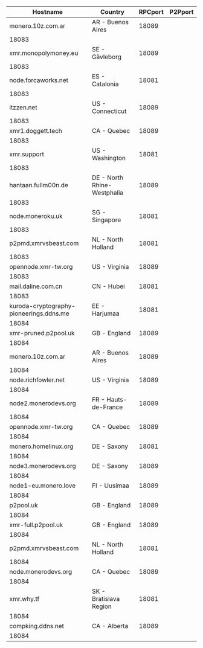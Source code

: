 Hostname | Country | RPCport | P2Pport
--- | --- | --- | ---
monero.10z.com.ar | AR - Buenos Aires | 18089
 | 18083
xmr.monopolymoney.eu | SE - Gävleborg | 18089
 | 18083
node.forcaworks.net | ES - Catalonia | 18081
 | 18083
itzzen.net | US - Connecticut | 18089
 | 18083
xmr1.doggett.tech | CA - Quebec | 18089
 | 18083
xmr.support | US - Washington | 18081
 | 18083
hantaan.fullm00n.de | DE - North Rhine-Westphalia | 18089
 | 18083
node.moneroku.uk | SG - Singapore | 18081
 | 18083
p2pmd.xmrvsbeast.com | NL - North Holland | 18081
 | 18083
opennode.xmr-tw.org | US - Virginia | 18089
 | 18083
mail.daline.com.cn | CN - Hubei | 18081
 | 18083
kuroda-cryptography-pioneerings.ddns.me | EE - Harjumaa | 18081
 | 18084
xmr-pruned.p2pool.uk | GB - England | 18089
 | 18084
monero.10z.com.ar | AR - Buenos Aires | 18089
 | 18084
node.richfowler.net | US - Virginia | 18089
 | 18084
node2.monerodevs.org | FR - Hauts-de-France | 18089
 | 18084
opennode.xmr-tw.org | CA - Quebec | 18089
 | 18084
monero.homelinux.org | DE - Saxony | 18081
 | 18084
node3.monerodevs.org | DE - Saxony | 18089
 | 18084
node1-eu.monero.love | FI - Uusimaa | 18089
 | 18084
p2pool.uk | GB - England | 18089
 | 18084
xmr-full.p2pool.uk | GB - England | 18089
 | 18084
p2pmd.xmrvsbeast.com | NL - North Holland | 18081
 | 18084
node.monerodevs.org | CA - Quebec | 18089
 | 18084
xmr.why.tf | SK - Bratislava Region | 18081
 | 18084
compking.ddns.net | CA - Alberta | 18089
 | 18084
